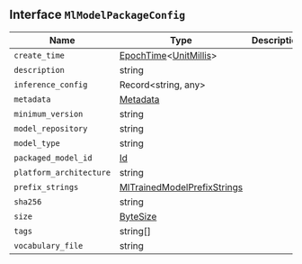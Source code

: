 ## Interface `MlModelPackageConfig`

| Name | Type | Description |
| - | - | - |
| `create_time` | [EpochTime](./EpochTime.md)<[UnitMillis](./UnitMillis.md)> | &nbsp; |
| `description` | string | &nbsp; |
| `inference_config` | Record<string, any> | &nbsp; |
| `metadata` | [Metadata](./Metadata.md) | &nbsp; |
| `minimum_version` | string | &nbsp; |
| `model_repository` | string | &nbsp; |
| `model_type` | string | &nbsp; |
| `packaged_model_id` | [Id](./Id.md) | &nbsp; |
| `platform_architecture` | string | &nbsp; |
| `prefix_strings` | [MlTrainedModelPrefixStrings](./MlTrainedModelPrefixStrings.md) | &nbsp; |
| `sha256` | string | &nbsp; |
| `size` | [ByteSize](./ByteSize.md) | &nbsp; |
| `tags` | string[] | &nbsp; |
| `vocabulary_file` | string | &nbsp; |
